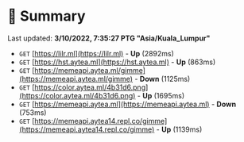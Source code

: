 # 📖 Summary
Last updated: **3/10/2022, 7:35:27 PTG "Asia/Kuala_Lumpur"**

- `GET` [https://lilr.ml](https://lilr.ml) - **Up** (2892ms)
- `GET` [https://hst.aytea.ml](https://hst.aytea.ml) - **Up** (863ms)
- `GET` [https://memeapi.aytea.ml/gimme](https://memeapi.aytea.ml/gimme) - **Down** (1125ms)
- `GET` [https://color.aytea.ml/4b31d6.png](https://color.aytea.ml/4b31d6.png) - **Up** (1695ms)
- `GET` [https://memeapi.aytea.ml](https://memeapi.aytea.ml) - **Down** (753ms)
- `GET` [https://memeapi.aytea14.repl.co/gimme](https://memeapi.aytea14.repl.co/gimme) - **Up** (1139ms)
